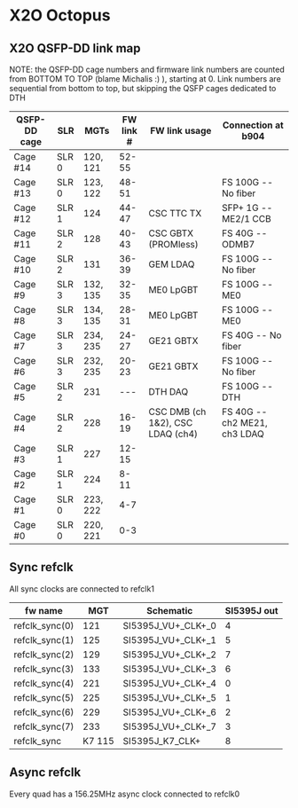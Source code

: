 # X2O Octopus

## X2O QSFP-DD link map

NOTE: the QSFP-DD cage numbers and firmware link numbers are counted from BOTTOM TO TOP (blame Michalis :) ), starting at 0.
Link numbers are sequential from bottom to top, but skipping the QSFP cages dedicated to DTH

| QSFP-DD cage | SLR   | MGTs     | FW link # | FW link usage                    | Connection at b904           |
| ------------ | ----- | -------- | --------- | -------------------------------- | ---------------------------- |
| Cage #14     | SLR 0 | 120, 121 | 52-55     |                                  |                              |
| Cage #13     | SLR 0 | 123, 122 | 48-51     |                                  | FS 100G -- No fiber          |
| Cage #12     | SLR 1 | 124      | 44-47     | CSC TTC TX                       | SFP+ 1G -- ME2/1 CCB         |
| Cage #11     | SLR 2 | 128      | 40-43     | CSC GBTX (PROMless)              | FS 40G -- ODMB7              |
| Cage #10     | SLR 2 | 131      | 36-39     | GEM LDAQ                         | FS 100G -- No fiber          |
| Cage #9      | SLR 3 | 132, 135 | 32-35     | ME0 LpGBT                        | FS 100G -- ME0               |
| Cage #8      | SLR 3 | 134, 135 | 28-31     | ME0 LpGBT                        | FS 100G -- ME0               |
| Cage #7      | SLR 3 | 234, 235 | 24-27     | GE21 GBTX                        | FS 40G -- No fiber           |
| Cage #6      | SLR 3 | 232, 235 | 20-23     | GE21 GBTX                        | FS 100G -- No fiber          |
| Cage #5      | SLR 2 | 231      | ---       | DTH DAQ                          | FS 100G -- DTH               |
| Cage #4      | SLR 2 | 228      | 16-19     | CSC DMB (ch 1&2), CSC LDAQ (ch4) | FS 40G -- ch2 ME21, ch3 LDAQ |
| Cage #3      | SLR 1 | 227      | 12-15     |                                  |                              |
| Cage #2      | SLR 1 | 224      | 8-11      |                                  |                              |
| Cage #1      | SLR 0 | 223, 222 | 4-7       |                                  |                              |
| Cage #0      | SLR 0 | 220, 221 | 0-3       |                                  |                              |

## Sync refclk

All sync clocks are connected to refclk1

| fw name        | MGT    | Schematic          | SI5395J out |
| -------------- | ------ | ------------------ | ----------- |
| refclk_sync(0) | 121    | SI5395J_VU+_CLK+_0 | 4           |
| refclk_sync(1) | 125    | SI5395J_VU+_CLK+_1 | 5           |
| refclk_sync(2) | 129    | SI5395J_VU+_CLK+_2 | 7           |
| refclk_sync(3) | 133    | SI5395J_VU+_CLK+_3 | 6           |
| refclk_sync(4) | 221    | SI5395J_VU+_CLK+_4 | 0           |
| refclk_sync(5) | 225    | SI5395J_VU+_CLK+_5 | 1           |
| refclk_sync(6) | 229    | SI5395J_VU+_CLK+_6 | 2           |
| refclk_sync(7) | 233    | SI5395J_VU+_CLK+_7 | 3           |
| refclk_sync    | K7 115 | SI5395J_K7_CLK+    | 8           |

## Async refclk

Every quad has a 156.25MHz async clock connected to refclk0
